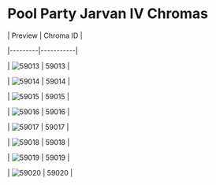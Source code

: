 # Pool Party Jarvan IV Chromas


| Preview | Chroma ID |

|---------|-----------|

| ![59013](https://raw.communitydragon.org/latest/plugins/rcp-be-lol-game-data/global/default/v1/champion-chroma-images/59/59013.png) | 59013 |

| ![59014](https://raw.communitydragon.org/latest/plugins/rcp-be-lol-game-data/global/default/v1/champion-chroma-images/59/59014.png) | 59014 |

| ![59015](https://raw.communitydragon.org/latest/plugins/rcp-be-lol-game-data/global/default/v1/champion-chroma-images/59/59015.png) | 59015 |

| ![59016](https://raw.communitydragon.org/latest/plugins/rcp-be-lol-game-data/global/default/v1/champion-chroma-images/59/59016.png) | 59016 |

| ![59017](https://raw.communitydragon.org/latest/plugins/rcp-be-lol-game-data/global/default/v1/champion-chroma-images/59/59017.png) | 59017 |

| ![59018](https://raw.communitydragon.org/latest/plugins/rcp-be-lol-game-data/global/default/v1/champion-chroma-images/59/59018.png) | 59018 |

| ![59019](https://raw.communitydragon.org/latest/plugins/rcp-be-lol-game-data/global/default/v1/champion-chroma-images/59/59019.png) | 59019 |

| ![59020](https://raw.communitydragon.org/latest/plugins/rcp-be-lol-game-data/global/default/v1/champion-chroma-images/59/59020.png) | 59020 |